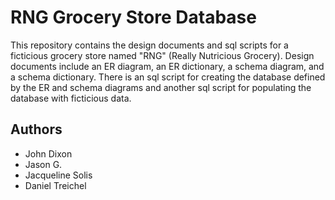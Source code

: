 # RNG Grocery Store Database

This repository contains the design documents and sql scripts for a ficticious grocery store named "RNG" (Really Nutricious Grocery). Design documents include an ER diagram, an ER dictionary, a schema diagram, and a schema dictionary. There is an sql script for creating the database defined by the ER and schema diagrams and another sql script for populating the database with ficticious data.

## Authors

- John Dixon
- Jason G.
- Jacqueline Solis
- Daniel Treichel
